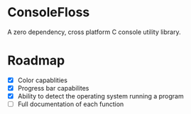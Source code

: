# ConsoleFloss
A zero dependency, cross platform C console utility library.
# Roadmap
- [X] Color capablities
- [X] Progress bar capabilites
- [X] Ability to detect the operating system running a program
- [ ] Full documentation of each function
